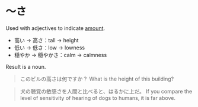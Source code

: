 # ～さ

Used with adjectives to indicate [amount](amounts).

- 高い → 高さ：tall → height
- 低い → 低さ：low → lowness
- 穏やか → 穏やかさ：calm → calmness

Result is a noun.

> このビルの高さは何ですか？
> What is the height of this building?

> 犬の聴覚の敏感さを人間と比べると、はるかに上だ。
> If you compare the level of sensitivity of hearing of dogs to humans, it is far above.

